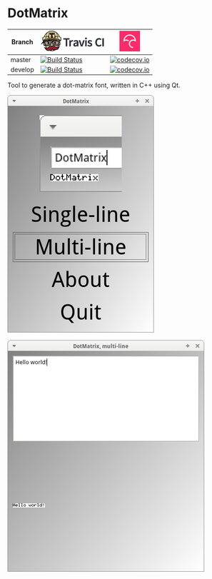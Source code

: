 # DotMatrix

Branch|[![Travis CI logo](TravisCI.png)](https://travis-ci.org)|[![Codecov logo](Codecov.png)](https://www.codecov.io)
---|---|---
master|[![Build Status](https://travis-ci.org/richelbilderbeek/DotMatrix.svg?branch=master)](https://travis-ci.org/richelbilderbeek/DotMatrix)|[![codecov.io](https://codecov.io/github/richelbilderbeek/DotMatrix/coverage.svg?branch=master)](https://codecov.io/github/richelbilderbeek/DotMatrix/branch/master)
develop|[![Build Status](https://travis-ci.org/richelbilderbeek/DotMatrix.svg?branch=develop)](https://travis-ci.org/richelbilderbeek/DotMatrix)|[![codecov.io](https://codecov.io/github/richelbilderbeek/DotMatrix/coverage.svg?branch=develop)](https://codecov.io/github/richelbilderbeek/DotMatrix/branch/develop)

Tool to generate a dot-matrix font, written in C++ using Qt.

![DotMatrix menu v3.0](Screenshots/DotMatrixMenu_3_0.png)

![DotMatrix v3.0](Screenshots/DotMatrix_3_0.png)
